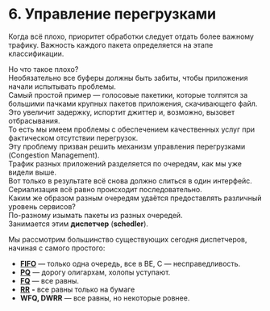 # 6. Управление перегрузками

Когда всё плохо, приоритет обработки следует отдать более важному трафику. Важность каждого пакета определяется на этапе классификации.

Но что такое плохо?  
Необязательно все буферы должны быть забиты, чтобы приложения начали испытывать проблемы.  
Самый простой пример — голосовые пакетики, которые толпятся за большими пачками крупных пакетов приложения, скачивающего файл.  
Это увеличит задержку, испортит джиттер и, возможно, вызовет отбрасывания.  
То есть мы имеем проблемы с обеспечением качественных услуг при фактическом отсутствии перегрузок.  
Эту проблему призван решить механизм управления перегрузками \(Congestion Management\).  
Трафик разных приложений разделяется по очередям, как мы уже видели выше.  
Вот только в результате всё снова должно слиться в один интерфейс. Сериализация всё равно происходит последовательно.  
Каким же образом разным очередям удаётся предоставлять различный уровень сервисов?  
По-разному изымать пакеты из разных очередей.  
Занимается этим **диспетчер** \(**schedler**\).

Мы рассмотрим большинство существующих сегодня диспетчеров, начиная с самого простого:

* [**FIFO**](0-fifo-first-in-first-out.md) — только одна очередь, все в BE, С — несправедливость.
* [**PQ**](1-pq-priority-queuing.md) — дорогу олигархам, холопы уступают.
* [**FQ**](2-fq-fair-queuing.md) — все равны.
* [**RR**](3-rr-round-robin.md) **-** все равны только на бумаге
* **WFQ, DWRR** — все равны, но некоторые ровнее.

